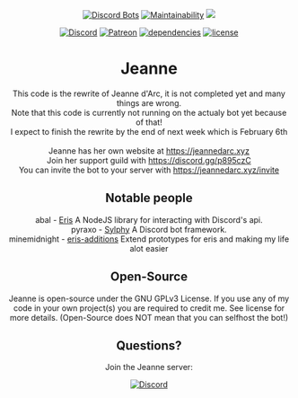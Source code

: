 <div align="center">
  <p>
    <a href="https://discordbots.org/bot/237578660708745216"><img src="https://discordbots.org/api/widget/status/237578660708745216.svg?noavatar=true" alt="Discord Bots"/></a>
    <a href="https://codeclimate.com/github/Chaldea-devs/Jeanne/maintainability"><img src="https://api.codeclimate.com/v1/badges/27e8569bfd75c06c21ac/maintainability" alt="Maintainability"/></a>
    <a class="badge-align" href="https://www.codacy.com/app/KurozeroPB/Jeanne?utm_source=github.com&amp;utm_medium=referral&amp;utm_content=Chaldea-devs/Jeanne&amp;utm_campaign=Badge_Grade"><img src="https://api.codacy.com/project/badge/Grade/a790ce502f074abaaf4c2be4524279c5"/></a>
  </p>
  <p>
    <a href="https://discord.gg/p895czC"><img src="https://discordapp.com/api/guilds/240059867744698368/embed.png" alt="Discord"/></a>
    <a href="https://www.patreon.com/Kurozero"><img src="https://img.shields.io/badge/donate-patreon-F96854.svg" alt="Patreon" /></a>
    <a href="https://david-dm.org/Chaldea-devs/Jeanne"><img src="https://david-dm.org/Chaldea-devs/Jeanne/status.svg" alt="dependencies"/></a>
    <a href="https://choosealicense.com/licenses/gpl-3.0"><img src="https://img.shields.io/github/license/Chaldea-devs/Jeanne.svg" alt="license"/></a>
  </p>

# Jeanne
This code is the rewrite of Jeanne d'Arc, it is not completed yet and many things are wrong.<br/>
Note that this code is currently not running on the actualy bot yet because of that!<br/>
I expect to finish the rewrite by the end of next week which is February 6th
<br/><br/>
Jeanne has her own website at https://jeannedarc.xyz<br/>
Join her support guild with https://discord.gg/p895czC<br/>
You can invite the bot to your server with https://jeannedarc.xyz/invite

Notable people
-
abal - [Eris](https://github.com/abalabahaha/eris) A NodeJS library for interacting with Discord's api.<br/>
pyraxo - [Sylphy](https://github.com/pyraxo/sylphy) A Discord bot framework.<br/>
minemidnight - [eris-additions](https://github.com/minemidnight/eris-additions/) Extend prototypes for eris and making my life alot easier

Open-Source
-
Jeanne is open-source under the GNU GPLv3 License. If you use any of my code in your own project(s) you are required to credit me. See license for more details. (Open-Source does NOT mean that you can selfhost the bot!)

Questions?
-
Join the Jeanne server:

[![Discord](https://discordapp.com/api/guilds/240059867744698368/embed.png?style=banner2)](https://discord.gg/p895czC)
</div>
